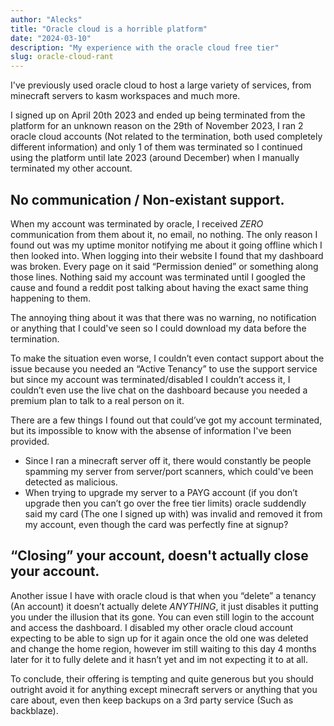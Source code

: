 ```yaml
---
author: "Alecks"
title: "Oracle cloud is a horrible platform"
date: "2024-03-10"
description: "My experience with the oracle cloud free tier"
slug: oracle-cloud-rant
---
```



I've previously used oracle cloud to host a large variety of services, from minecraft servers to kasm workspaces and much more.

I signed up on April 20th 2023 and ended up being terminated from the platform for an unknown reason on the 29th of November 2023, I ran 2 oracle cloud accounts (Not related to the termination, both used completely different information) and only 1 of them was terminated so I continued using the platform until late 2023 (around December) when I manually terminated my other account.

## No communication / Non-existant support.
When my account was terminated by oracle, I received *ZERO* communication from them about it, no email, no nothing. The only reason I found out was my uptime monitor notifying me about it going offline which I then looked into. When logging into their website I found that my dashboard was broken. Every page on it said “Permission denied” or something along those lines. Nothing said my account was terminated until I googled the cause and found a reddit post talking about having the exact same thing happening to them.

The annoying thing about it was that there was no warning, no notification or anything that I could've seen so I could download my data before the termination.

To make the situation even worse, I couldn’t even contact support about the issue because you needed an “Active Tenancy” to use the support service but since my account was terminated/disabled I couldn’t access it, I couldn’t even use the live chat on the dashboard because you needed a premium plan to talk to a real person on it.

There are a few things I found out that could’ve got my account terminated, but its impossible to know with the absense of information I've been provided.

- Since I ran a minecraft server off it, there would constantly be people spamming my server from server/port scanners, which could've been detected as malicious.
- When trying to upgrade my server to a PAYG account (if you don’t upgrade then you can’t go over the free tier limits) oracle suddendly said my card (The one I signed up with) was invalid and removed it from my account, even though the card was perfectly fine at signup?

## “Closing” your account, doesn't actually close your account.
Another issue I have with oracle cloud is that when you “delete” a tenancy (An account) it doesn’t actually delete *ANYTHING*, it just disables it putting you under the illusion that its gone. You can even still login to the account and access the dashboard. I disabled my other oracle cloud account expecting to be able to sign up for it again once the old one was deleted and change the home region, however im still waiting to this day 4 months later for it to fully delete and it hasn’t yet and im not expecting it to at all.

To conclude, their offering is tempting and quite generous but you should outright avoid it for anything except minecraft servers or anything that you care about, even then keep backups on a 3rd party service (Such as backblaze). 

